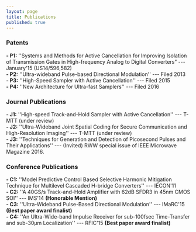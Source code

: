 ```yaml
---
layout: page
title: Publications
published: true
---
```


### Patents

**- P1:** ''Systems and Methods for Active Cancellation for Improving Isolation of Transmission Gates in High-frequency Analog to Digital Converters” --- January'15 (US14/596,582)<br>
**- P2:** ''Ultra-wideband Pulse-based Directional Modulation'' --- Filed 2013<br>
**- P3:** ''High-Speed Sampler with Active Cancellation'' --- Filed 2015<br>
**- P4:** ''New Architecture for Ultra-fast Samplers'' --- Filed 2016<br>

### Journal Publications

**- J1:** ''High-speed Track-and-Hold Sampler with Active Cancellation'' --- T-MTT (under review)<br>
**- J2:** ''Ultra-Wideband Joint Spatial Coding for Secure Communication and High-Resolution Imaging'' --- T-MTT (under review)<br>
**- J3:** ''Techniques for Generation and Detection of Picosecond Pulses and Their Applications'' ---  (Invited) RWW special issue of IEEE Microwave Magazine 2016.<br>


### Conference Publications

**- C1:** ''Model Predictive Control Based Selective Harmonic Mitigation Technique for Multilevel Cascaded H-bridge Converters'' --- IECON'11<br>
**- C2:** ''A 40GS/s Track-and-Hold Amplifier with 62dB SFDR3 in 45nm CMOS SOI'' --- IMS'14 **(Honorable Mention)**<br>
**- C3:** ''Ultra-Wideband Pulse-Based Directional Modulation'' --- IMaRC'15 **(Best paper award finalist)**<br>
**- C4:** ''An Ultra-Wide-band Impulse Receiver for sub-100fsec Time-Transfer and sub-30μm Localization'' --- RFIC'15 **(Best paper award finalist)**<br>




